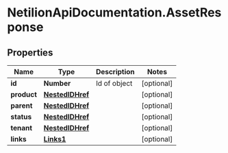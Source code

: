 # NetilionApiDocumentation.AssetResponse

## Properties
Name | Type | Description | Notes
------------ | ------------- | ------------- | -------------
**id** | **Number** | Id of object | [optional] 
**product** | [**NestedIDHref**](NestedIDHref.md) |  | [optional] 
**parent** | [**NestedIDHref**](NestedIDHref.md) |  | [optional] 
**status** | [**NestedIDHref**](NestedIDHref.md) |  | [optional] 
**tenant** | [**NestedIDHref**](NestedIDHref.md) |  | [optional] 
**links** | [**Links1**](Links1.md) |  | [optional] 


